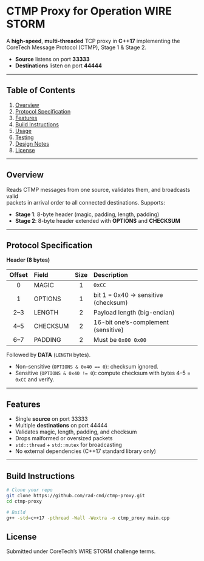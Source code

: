 # CTMP Proxy for Operation WIRE STORM

A **high-speed**, **multi-threaded** TCP proxy in **C++17** implementing the  
CoreTech Message Protocol (CTMP), Stage 1 & Stage 2.  

- **Source** listens on port **33333**  
- **Destinations** listen on port **44444**  

---

## Table of Contents

1. [Overview](#overview)  
2. [Protocol Specification](#protocol-specification)  
3. [Features](#features)  
4. [Build Instructions](#build-instructions)  
5. [Usage](#usage)  
6. [Testing](#testing)  
7. [Design Notes](#design-notes)  
8. [License](#license)  

---

## Overview

Reads CTMP messages from one source, validates them, and broadcasts valid  
packets in arrival order to all connected destinations. Supports:

- **Stage 1**: 8-byte header (magic, padding, length, padding)  
- **Stage 2**: 8-byte header extended with **OPTIONS** and **CHECKSUM**  

---

## Protocol Specification

**Header (8 bytes)**

| Offset | Field     | Size | Description                             |
|:------:|:----------|:----:|:----------------------------------------|
| 0      | MAGIC     | 1    | `0xCC`                                  |
| 1      | OPTIONS   | 1    | bit 1 = 0x40 → sensitive (checksum)     |
| 2–3    | LENGTH    | 2    | Payload length (big-endian)             |
| 4–5    | CHECKSUM  | 2    | 16-bit one’s-complement (sensitive)     |
| 6–7    | PADDING   | 2    | Must be `0x00 0x00`                     |

Followed by **DATA** (`LENGTH` bytes).

- Non-sensitive (`OPTIONS & 0x40 == 0`): checksum ignored.  
- Sensitive (`OPTIONS & 0x40 != 0`): compute checksum with bytes 4–5 = `0xCC` and verify.

---

## Features

- Single **source** on port 33333  
- Multiple **destinations** on port 44444  
- Validates magic, length, padding, and checksum  
- Drops malformed or oversized packets  
- `std::thread` + `std::mutex` for broadcasting  
- No external dependencies (C++17 standard library only)

---

## Build Instructions

```bash
# Clone your repo
git clone https://github.com/rad-cmd/ctmp-proxy.git
cd ctmp-proxy

# Build
g++ -std=c++17 -pthread -Wall -Wextra -o ctmp_proxy main.cpp
```

## License

Submitted under CoreTech’s WIRE STORM challenge terms.
